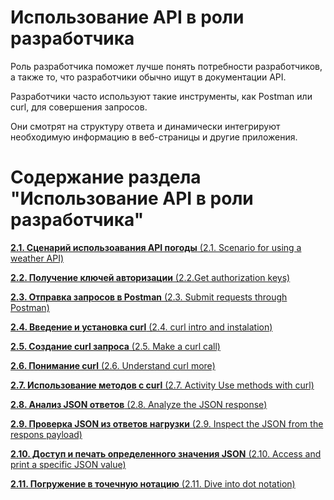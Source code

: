 # Использование API в роли разработчика

Роль разработчика поможет лучше понять потребности разработчиков, а также то, что разработчики обычно ищут в документации API. 

Разработчики часто используют такие инструменты, как Postman или curl, для совершения запросов. 

Они смотрят на структуру ответа и динамически интегрируют необходимую информацию в веб-страницы и другие приложения.

# Содержание раздела "Использование API в роли разработчика"

[**2.1. Сценарий использоавания API погоды** (2.1. Scenario for using a weather API)](https://github.com/Starkovden/Documenting_APIs/blob/master/2.%20Using%20an%20API%20like%20a%20developer/2.1.%20Scenario%20for%20using%20a%20weather%20API.md)

[**2.2. Получение ключей авторизации** (2.2.Get authorization keys)](https://github.com/Starkovden/Documenting_APIs/blob/master/2.%20Using%20an%20API%20like%20a%20developer/2.2.Get%20authorization%20keys.md)

[**2.3. Отправка запросов в Postman** (2.3. Submit requests through Postman)](https://github.com/Starkovden/Documenting_APIs/blob/master/2.%20Using%20an%20API%20like%20a%20developer/2.3.%20Submit%20requests%20through%20Postman.md)

[**2.4. Введение и установка curl** (2.4. curl intro and instalation)](https://github.com/Starkovden/Documenting_APIs/blob/master/2.%20Using%20an%20API%20like%20a%20developer/2.4.%20curl%20intro%20and%20instalation.md)

[**2.5. Создание curl запроса** (2.5. Make a curl call)](https://github.com/Starkovden/Documenting_APIs/blob/master/2.%20Using%20an%20API%20like%20a%20developer/2.5.%20Make%20a%20curl%20call.md)

[**2.6. Понимание curl** (2.6. Understand curl more)](https://github.com/Starkovden/Documenting_APIs/blob/master/2.%20Using%20an%20API%20like%20a%20developer/2.6.%20Understand%20curl%20more.md)

[**2.7. Использование методов с curl** (2.7. Activity Use methods with curl)](https://github.com/Starkovden/Documenting_APIs/blob/master/2.%20Using%20an%20API%20like%20a%20developer/2.7.%20Activity%20Use%20methods%20with%20curl.md)

[**2.8. Анализ JSON ответов** (2.8. Analyze the JSON response)](https://github.com/Starkovden/Documenting_APIs/blob/master/2.%20Using%20an%20API%20like%20a%20developer/2.8.%20Analyze%20the%20JSON%20response.md)

[**2.9. Проверка JSON из ответов нагрузки** (2.9. Inspect the JSON from the respons payload)](https://github.com/Starkovden/Documenting_APIs/blob/master/2.%20Using%20an%20API%20like%20a%20developer/2.9.%20Inspect%20the%20JSON%20from%20the%20responsw%20payload.md)

[**2.10. Доступ и печать определенного значения JSON** (2.10. Access and print a specific JSON value)](https://github.com/Starkovden/Documenting_APIs/blob/master/2.%20Using%20an%20API%20like%20a%20developer/2.10.%20Access%20and%20print%20a%20specific%20JSON%20value.md)

[**2.11. Погружение в точечную нотацию** (2.11. Dive into dot notation)](https://github.com/Starkovden/Documenting_APIs/blob/master/2.%20Using%20an%20API%20like%20a%20developer/2.11.%20Dive%20into%20dot%20notation.md)